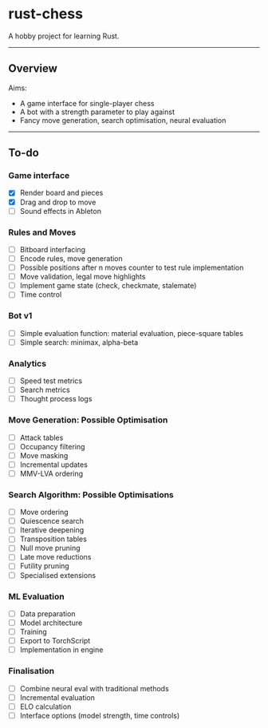 # rust-chess

A hobby project for learning Rust. 

---

## Overview

Aims:
 - A game interface for single-player chess
 - A bot with a strength parameter to play against
 - Fancy move generation, search optimisation, neural evaluation 

---

## To-do

### Game interface
- [x] Render board and pieces
- [x] Drag and drop to move
- [ ] Sound effects in Ableton

### Rules and Moves
- [ ] Bitboard interfacing
- [ ] Encode rules, move generation
- [ ] Possible positions after n moves counter to test rule implementation
- [ ] Move validation, legal move highlights
- [ ] Implement game state (check, checkmate, stalemate)
- [ ] Time control

### Bot v1
- [ ] Simple evaluation function: material evaluation, piece-square tables
- [ ] Simple search: minimax, alpha-beta

### Analytics
- [ ] Speed test metrics
- [ ] Search metrics
- [ ] Thought process logs

### Move Generation: Possible Optimisation
- [ ] Attack tables
- [ ] Occupancy filtering
- [ ] Move masking
- [ ] Incremental updates
- [ ] MMV-LVA ordering

### Search Algorithm: Possible Optimisations
- [ ] Move ordering
- [ ] Quiescence search
- [ ] Iterative deepening
- [ ] Transposition tables
- [ ] Null move pruning
- [ ] Late move reductions
- [ ] Futility pruning
- [ ] Specialised extensions

### ML Evaluation
- [ ] Data preparation
- [ ] Model architecture
- [ ] Training
- [ ] Export to TorchScript
- [ ] Implementation in engine

### Finalisation
- [ ] Combine neural eval with traditional methods
- [ ] Incremental evaluation
- [ ] ELO calculation
- [ ] Interface options (model strength, time controls)
